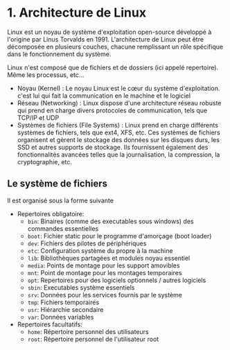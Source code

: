 # 1. Architecture de Linux

Linux est un noyau de système d'exploitation open-source développé à l'origine par Linus Torvalds en 1991. L'architecture de Linux peut être décomposée en plusieurs couches, chacune remplissant un rôle spécifique dans le fonctionnement du système.

Linux n'est composé que de fichiers et de dossiers (ici appelé repertoire). Même les processus, etc...

- Noyau (Kernel) : Le noyau Linux est le cœur du système d'exploitation. c'est lui qui fait la communication en le machine et le logiciel
- Réseau (Networking) : Linux dispose d'une architecture réseau robuste qui prend en charge divers protocoles de communication, tels que TCP/IP et UDP
- Systèmes de fichiers (File Systems) : Linux prend en charge différents systèmes de fichiers, tels que ext4, XFS, etc. Ces systèmes de fichiers organisent et gèrent le stockage des données sur les disques durs, les SSD et autres supports de stockage. Ils fournissent également des fonctionnalités avancées telles que la journalisation, la compression, la cryptographie, etc.

## Le système de fichiers

Il est organisé sous la forme suivante

- Repertoires obligatoire:
  - `bin`: Binaires (comme des executables sous windows) des commandes essentielles
  - `boot`: Fichier static pour le programme d'amorçage (boot loader)
  - `dev`: Fichiers des pilotes de périphériques
  - `etc`: Configuration système du propre à la machine
  - `lib`: Bibliothèques partagées et modules noyau essentiel
  - `media`: Points de montage pour les support amovibles
  - `mnt`: Point de montage pour les montages temporaires
  - `opt`: Repertoires pour des logiciels optionnels / autres logiciels
  - `sbin`: Executables système essentiels
  - `srv`: Données pour les services fournis par le système
  - `tmp`: Fichiers temporaires
  - `usr`: Hiérarchie secondaire
  - `var`: Données variables
- Repertoires facultatifs:
  - `home`: Répertoire personnel des utilisateurs
  - `root`: Répertoire personnel de l'utilisateur root
